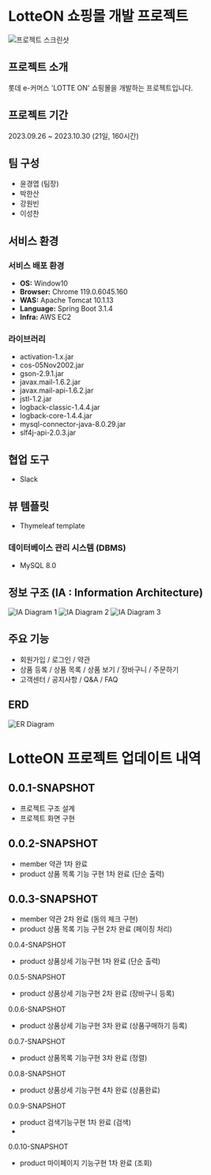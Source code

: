 # LotteON 쇼핑몰 개발 프로젝트

![프로젝트 스크린샷](https://github.com/ygy7265/LottON/assets/48234811/d29ecd2b-94e2-4cfe-8767-dd1be7b3f328)

## 프로젝트 소개
롯데 e-커머스 'LOTTE ON' 쇼핑몰을 개발하는 프로젝트입니다.

## 프로젝트 기간
2023.09.26 ~ 2023.10.30 (21일, 160시간)

## 팀 구성 
- 윤경엽 (팀장)
- 박한산
- 강원빈
- 이성찬

## 서비스 환경

### 서비스 배포 환경
- **OS:** Window10
- **Browser:** Chrome 119.0.6045.160
- **WAS:** Apache Tomcat 10.1.13
- **Language:** Spring Boot 3.1.4
- **Infra:** AWS EC2

### 라이브러리
- activation-1.x.jar
- cos-05Nov2002.jar
- gson-2.9.1.jar
- javax.mail-1.6.2.jar
- javax.mail-api-1.6.2.jar
- jstl-1.2.jar
- logback-classic-1.4.4.jar
- logback-core-1.4.4.jar
- mysql-connector-java-8.0.29.jar
- slf4j-api-2.0.3.jar

## 협업 도구
- Slack

## 뷰 템플릿
- Thymeleaf template

### 데이터베이스 관리 시스템 (DBMS)
- MySQL 8.0

## 정보 구조 (IA : Information Architecture)
![IA Diagram 1](https://github.com/ygy7265/LottON/assets/48234811/11dc8af2-aeab-4860-9755-f8318c246fbc)
![IA Diagram 2](https://github.com/ygy7265/LottON/assets/48234811/6eb5e97d-9476-43ae-bf18-dc89240f2ce2)
![IA Diagram 3](https://github.com/ygy7265/LottON/assets/48234811/ba2be98c-086b-40a1-94da-3b4ebce14f53)

## 주요 기능
- 회원가입 / 로그인 / 약관
- 상품 등록 / 상품 목록 / 상품 보기 / 장바구니 / 주문하기
- 고객센터 / 공지사항 / Q&A / FAQ

## ERD
![ER Diagram](https://github.com/ygy7265/LottON/assets/48234811/350fea20-05c0-40be-8363-0344c4a438c1)

# LotteON 프로젝트 업데이트 내역

## 0.0.1-SNAPSHOT

- 프로젝트 구조 설계
- 프로젝트 화면 구현

## 0.0.2-SNAPSHOT

- member 약관 1차 완료
- product 상품 목록 기능 구현 1차 완료 (단순 출력)

## 0.0.3-SNAPSHOT

- member 약관 2차 완료 (동의 체크 구현)
- product 상품 목록 기능 구현 2차 완료 (페이징 처리)

0.0.4-SNAPSHOT

- product 상품상세 기능구현 1차 완료 (단순 출력)

0.0.5-SNAPSHOT

- product 상품상세 기능구현 2차 완료 (장바구니 등록)

0.0.6-SNAPSHOT

- product 상품상세 기능구현 3차 완료 (상품구매하기 등록)

0.0.7-SNAPSHOT

- product 상품목록 기능구현 3차 완료 (정렬)

0.0.8-SNAPSHOT

- product 상품상세 기능구현 4차 완료 (상품완료)

0.0.9-SNAPSHOT

- product 검색기능구현 1차 완료 (검색)
- 
0.0.10-SNAPSHOT

- product 마이페이지 기능구현 1차 완료 (조회)

